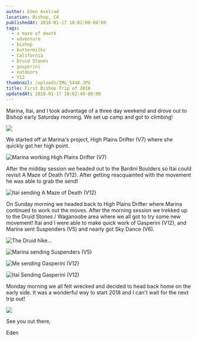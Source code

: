 ```yaml
---
author: Eden Axelrad
location: Bishop, CA
publishedAt: 2018-01-17 18:02:00-08:00
tags:
  - a maze of death
  - adventure
  - bishop
  - buttermilks
  - California
  - Druid Stones
  - gasperini
  - outdoors
  - V12
thumbnail: /uploads/IMG_5440.JPG
title: First Bishop Trip of 2018
updatedAt: 2018-01-17 18:02:40-08:00
---
```


Marina, Itai, and I took advantage of a three day weekend and drove out to Bishop early Saturday morning. We set up camp and got to climbing!

![](/uploads/IMG_5440.JPG)

We started off at Marina's project, High Plains Drifter (V7) where she quickly got her high point.

![Marina working High Plains Drifter (V7)](/uploads/IMG_5405.JPG)

After the midday session we headed out to the Bardini Boulders so Itai could revisit A Maze of Death (V12). After getting reacquainted with the movement he was able to grab the send!

![Itai sending A Maze of Death (V12)](/uploads/7650975184_IMG_3825.JPG)

On Sunday morning we headed back to High Plains Drifter where Marina continued to work out the moves. After the morning session we trekked up to the Druid Stones / Waganoobe area where we all got to try some new movement! Itai and I were able to make quick work of Gasperini (V12), and Marina sent Suspenders (V5) and nearly got Sky Dance (V6).

![The Druid hike...](/uploads/IMG_3851.JPG)

![Marina sending Suspenders (V5)](/uploads/IMG_3864.JPG)

![Me sending Gasperini (V12)](/uploads/7650975184_IMG_4073.JPG)

![Itai Sending Gasperini (V12)](/uploads/IMG_5482.JPG)

Monday morning we all felt wrecked and decided to head back home on the early side. It was a wonderful way to start 2018 and I can't wait for the next trip out!

![](/uploads/7650975184_IMG_4106.JPG)

See you out there,

Eden
